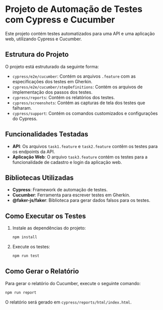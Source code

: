 
# Projeto de Automação de Testes com Cypress e Cucumber

Este projeto contém testes automatizados para uma API e uma aplicação web, utilizando Cypress e Cucumber.

## Estrutura do Projeto

O projeto está estruturado da seguinte forma:

- `cypress/e2e/cucumber`: Contém os arquivos `.feature` com as especificações dos testes em Gherkin.
- `cypress/e2e/cucumber/stepDefinitions`: Contém os arquivos de implementação dos passos dos testes.
- `cypress/reports`: Contém os relatórios dos testes.
- `cypress/screenshots`: Contém as capturas de tela dos testes que falharam.
- `cypress/support`: Contém os comandos customizados e configurações do Cypress.

## Funcionalidades Testadas

- **API**: Os arquivos `task1.feature` e `task2.feature` contêm os testes para os endpoints da API.
- **Aplicação Web**: O arquivo `task3.feature` contém os testes para a funcionalidade de cadastro e login da aplicação web.

## Bibliotecas Utilizadas

- **Cypress**: Framework de automação de testes.
- **Cucumber**: Ferramenta para escrever testes em Gherkin.
- **@faker-js/faker**: Biblioteca para gerar dados falsos para os testes.

## Como Executar os Testes

1. Instale as dependências do projeto:

   ```bash
   npm install
   ```

2. Execute os testes:

   ```bash
   npm run test
   ```

## Como Gerar o Relatório

Para gerar o relatório do Cucumber, execute o seguinte comando:

```bash
npm run report
```

O relatório será gerado em `cypress/reports/html/index.html`.
